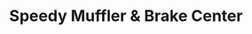 ---
title: "Speedy Muffler & Brake Center"
url: /madison/speedy-muffler-und-brake-center/
shop: Autowerkstatt
---